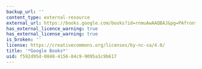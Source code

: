 ```yaml
---
backup_url: ''
content_type: external-resource
external_url: https://books.google.com/books?id=rnmuAwAAQBAJ&pg=PAfrontcover#v=onepage&q&f=false
has_external_licence_warning: true
has_external_license_warning: true
is_broken: ''
license: https://creativecommons.org/licenses/by-nc-sa/4.0/
title: '*Google Books*'
uid: f592d95d-0848-4156-84c9-9095a1c9b617
---
```

